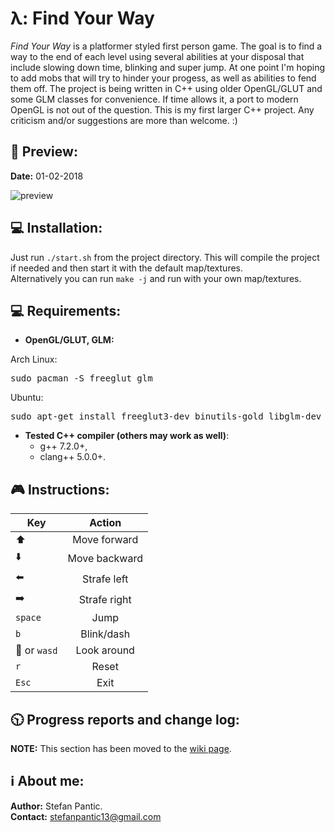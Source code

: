 # &#955;: Find Your Way

*Find Your Way* is a platformer styled first person game. The goal is to find a way to the end of each level using several abilities at your disposal that include slowing down time, blinking and super jump. At one point I'm hoping to add mobs that will try to hinder your progess, as well as abilities to fend them off. The project is being written in C++ using older OpenGL/GLUT and some GLM classes for convenience. If time allows it, a port to modern OpenGL is not out of the question. This is my first larger C++ project. Any criticism and/or suggestions are more than welcome. :)  

## :movie_camera: Preview:
**Date:** 01-02-2018  

![preview](https://github.com/stefanpantic/find-your-way/blob/master/sample/01-02-2018.gif) 

## :computer: Installation:
Just run <code>./start.sh</code> from the project directory. This will compile the project if needed and then start it with the default map/textures.   
Alternatively you can run <code>make -j</code> and run with your own map/textures.   
## :computer: Requirements:
 * **OpenGL/GLUT, GLM:**  

Arch Linux:
<pre>sudo pacman -S freeglut glm</pre>
Ubuntu:
<pre>sudo apt-get install freeglut3-dev binutils-gold libglm-dev</pre>

* **Tested C++ compiler (others may work as well)**:   
    * g++ 7.2.0+,
    * clang++ 5.0.0+.
 
 
## :video_game: Instructions:
| Key | Action |
|-----|:------:|
| :arrow_up: | Move forward |
| :arrow_down: | Move backward |
| :arrow_left: | Strafe left |
| :arrow_right: | Strafe right |
| `space` | Jump |
| `b` | Blink/dash |
| :mouse2: or `wasd` | Look around |
| `r` | Reset |
| `Esc` | Exit |


## :clock1030: Progress reports and change log:
**NOTE:** This section has been moved to the [wiki page](https://github.com/stefanpantic/find-your-way/wiki/Progress-reports-and-change-logs).


## :information_source: About me:
**Author:** Stefan Pantic.  
**Contact:** stefanpantic13@gmail.com   

